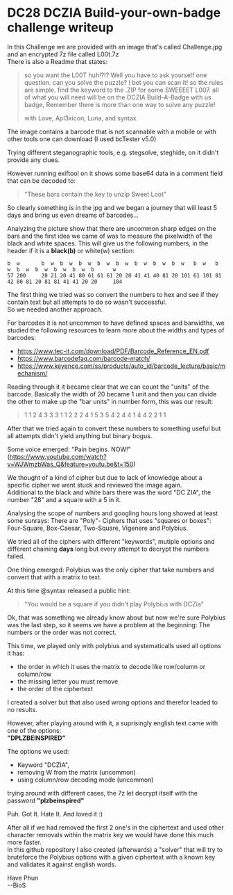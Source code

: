 # DC28 DCZIA Build-your-own-badge challenge writeup

In this Challenge we are provided with an image that's called Challenge.jpg and an encrypted 7z file called L00t.7z\
There is also a Readme that states:
>
> so you want the L00T huh!?!?
> Well you have to ask yourself one question. can you solve the puzzle? I bet you can scan it! so the rules are simple. find the keyword to the .ZIP for some SWEEEET L007.
> all of what you will need will be on the DCZIA Build-A-Badge with us badge, Remember there is more than one way to solve any puzzle! 
>
> with Love, 
>  Apl3xicon, Luna, and syntax
>


The image contains a barcode that is not scannable with a mobile or with other tools one can download (I used bcTester v5.0)


Trying different steganographic tools, e.g. stegsolve, steghide, on it didn't provide any clues.


However running exiftool on it shows some base64 data in a comment field that can be decoded to:
> "These bars contain the key to unzip Sweet Loot"


So clearly something is in the jpg and we began a journey that will least 5 days and bring us even dreams of barcodes...


Analyzing the picture show that there are uncommon sharp edges on the bars and the first idea we came of was to measure the pixelwidth of the black and white spaces.
This will give us the following numbers, in the header if it is a **black(b)** or white(w) section:
```
b  w       b  w  b  w  b  w  b  w  b  w  b  w  b  w  b  w   b  w   b  w  b  w  b  w  b  w  b  w  b      w
57 200     20 21 20 41 80 61 61 61 20 20 41 41 40 81 20 101 61 101 81 42 80 81 20 81 81 41 41 20 20     184
```


The first thing we tried was so convert the numbers to hex and see if they contain text but all attempts to do so wasn't successful.\
So we needed another approach.


For barcodes it is not uncommon to have defined spaces and barwidths, we studied the following resources to learn more about the widths and types of barcodes:
   * https://www.tec-it.com/download/PDF/Barcode_Reference_EN.pdf
   * https://www.barcodefaq.com/barcode-match/
   * https://www.keyence.com/ss/products/auto_id/barcode_lecture/basic/mechanism/


Reading through it it became clear that we can count the "units" of the barcode.
Basically the width of 20 became 1 unit and then you can divide the other to make up the "bar units" in number form, this was our result:
>1 1 2 4 3 3 3 1 1 2 2 2 4 1 5 3 5 4 2 4 4 1 4 4 2 2 1 1


After that we tried again to convert these numbers to something useful but all attempts didn't yield anything but binary bogus.


Some voice emerged: "Pain begins. NOW!" (https://www.youtube.com/watch?v=WJWmzbWas_Q&feature=youtu.be&t=150)


We thought of a kind of cipher but due to lack of knowledge about a specific cipher we went stuck and reviewed the image again.\
Additional to the black and white bars there was the word "DC ZIA", the number "28" and a square with a 5 in it.


Analysing the scope of numbers and googling hours long showed at least some sunrays: There are "Poly"- Ciphers that uses "squares or boxes": Four-Square, Box-Caesar, Two-Square, Vigenere and Polybius.


We tried all of the ciphers with different "keywords", mutiple options and different chaining **days** long but every attempt to decrypt the numbers failed.


One thing emerged: Polybius was the only cipher that take numbers and convert that with a matrix to text.


At this time @syntax released a public hint:
> "You would be a square if you didn't play Polybius with DCZia"


Ok, that was something we already know about but now we're sure Polybius was the last step, so it seems we have a problem at the beginning: The numbers or the order was not correct.


This time, we played only with polybius and systematicalls used all options it has:
   * the order in which it uses the matrix to decode like row/column or column/row 
   * the missing letter you must remove
   * the order of the ciphertext


I created a solver but that also used wrong options and therefor leaded to no results.


However, after playing around with it, a suprisingly english text came with one of the options:\
**"DPLZBEINSPIRED"**


The options we used:
   * Keyword "DCZIA", 
   * removing W from the matrix (uncommon)
   * using column/row decoding mode (uncommon)


trying around with different cases, the 7z let decrypt itself with the password **"plzbeinspired"**


Puh. Got It. Hate It. And loved it :)


After all if we had removed the first 2 one's in the ciphertext and used other character removals within the matrix key we would have done this much more faster.\
In this github repository I also created (afterwards) a "solver" that will try to bruteforce the Polybius options with a given ciphertext with a known key and validates it against english words.


Have Phun\
--BioS
